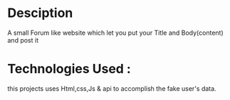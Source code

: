 # Desciption

A small Forum like website which let you put your Title and Body(content) and post it

# Technologies Used :

this projects uses Html,css,Js & api to accomplish the fake user's data.

